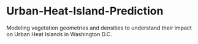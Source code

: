 # Urban-Heat-Island-Prediction
Modeling vegetation geometries and densities to understand their impact on Urban Heat Islands in Washington D.C.
